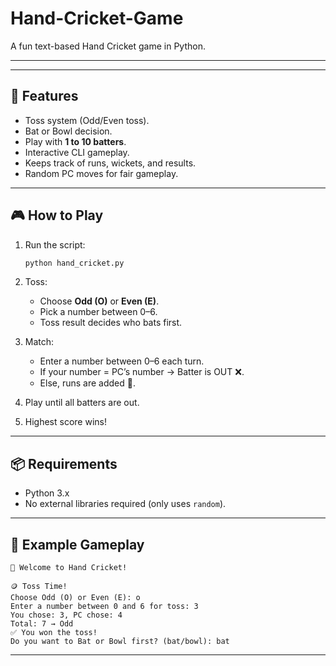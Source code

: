 # Hand-Cricket-Game
A fun text-based Hand Cricket game in Python.

---

---

## 🚀 Features

* Toss system (Odd/Even toss).
* Bat or Bowl decision.
* Play with **1 to 10 batters**.
* Interactive CLI gameplay.
* Keeps track of runs, wickets, and results.
* Random PC moves for fair gameplay.

---

## 🎮 How to Play

1. Run the script:

   ```bash
   python hand_cricket.py
   ```
2. Toss:

   * Choose **Odd (O)** or **Even (E)**.
   * Pick a number between 0–6.
   * Toss result decides who bats first.
3. Match:

   * Enter a number between 0–6 each turn.
   * If your number = PC’s number → Batter is OUT ❌.
   * Else, runs are added 🏃.
4. Play until all batters are out.
5. Highest score wins!

---

## 📦 Requirements

* Python 3.x
* No external libraries required (only uses `random`).

---

## 📝 Example Gameplay

```
🏏 Welcome to Hand Cricket!

🪙 Toss Time!
Choose Odd (O) or Even (E): o
Enter a number between 0 and 6 for toss: 3
You chose: 3, PC chose: 4
Total: 7 → Odd
✅ You won the toss!
Do you want to Bat or Bowl first? (bat/bowl): bat
```

---
